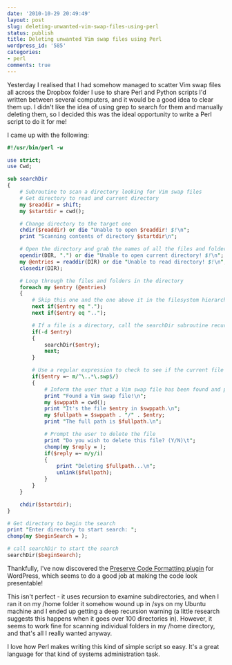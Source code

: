 ```yaml
---
date: '2010-10-29 20:49:49'
layout: post
slug: deleting-unwanted-vim-swap-files-using-perl
status: publish
title: Deleting unwanted Vim swap files using Perl
wordpress_id: '585'
categories:
- perl
comments: true
---
```


Yesterday I realised that I had somehow managed to scatter Vim swap files all across the Dropbox folder I use to share Perl and Python scripts I'd written between several computers, and it would be a good idea to clear them up. I didn't like the idea of using grep to search for them and manually deleting them, so I decided this was the ideal opportunity to write a Perl script to do it for me!

I came up with the following:

```perl
#!/usr/bin/perl -w

use strict;
use Cwd;

sub searchDir
{
    # Subroutine to scan a directory looking for Vim swap files
    # Get directory to read and current directory
    my $readdir = shift;
    my $startdir = cwd();

    # Change directory to the target one
    chdir($readdir) or die "Unable to open $readdir! $!\n";
    print "Scanning contents of directory $startdir\n";

    # Open the directory and grab the names of all the files and folders in it
    opendir(DIR, ".") or die "Unable to open current directory! $!\n";
    my @entries = readdir(DIR) or die "Unable to read directory! $!\n";
    closedir(DIR);

    # Loop through the files and folders in the directory
    foreach my $entry (@entries)
    {
        # Skip this one and the one above it in the filesystem hierarchy
        next if($entry eq ".");
        next if($entry eq "..");

        # If a file is a directory, call the searchDir subroutine recursively in order to scan it
        if(-d $entry)
        {
            searchDir($entry);
            next;
        }

        # Use a regular expression to check to see if the current file starts with a period, and ends with .swp - if it does, it's a Vim swap file
        if($entry =~ m/^\..*\.swp$/)
        {
            # Inform the user that a Vim swap file has been found and print out the path to it
            print "Found a Vim swap file!\n";
            my $swppath = cwd();
            print "It's the file $entry in $swppath.\n";
            my $fullpath = $swppath . "/" . $entry;
            print "The full path is $fullpath.\n";

            # Prompt the user to delete the file
            print "Do you wish to delete this file? (Y/N)\t";
            chomp(my $reply = );
            if($reply =~ m/y/i)
            {
                print "Deleting $fullpath...\n";
                unlink($fullpath);
            }
        }
    }

    chdir($startdir);
}

# Get directory to begin the search
print "Enter directory to start search: ";
chomp(my $beginSearch = );

# call searchDir to start the search
searchDir($beginSearch);
```

Thankfully, I've now discovered the [Preserve Code Formatting plugin](https://wordpress.org/extend/plugins/preserve-code-formatting/) for WordPress, which seems to do a good job at making the code look presentable!

This isn't perfect - it uses recursion to examine subdirectories, and when I ran it on my /home folder it somehow wound up in /sys on my Ubuntu machine and I ended up getting a deep recursion warning (a little research suggests this happens when it goes over 100 directories in). However, it seems to work fine for scanning individual folders in my /home directory, and that's all I really wanted anyway.

I love how Perl makes writing this kind of simple script so easy. It's a great language for that kind of systems administration task.
